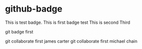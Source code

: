# github-badge
This is test badge.
This is first badge test
This is second 
Third

git badge first

git collaborate first james carter
git collaborate first michael chain
